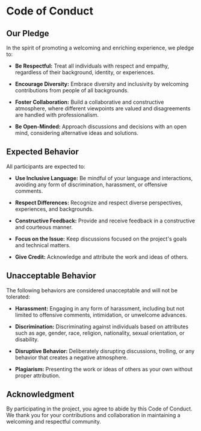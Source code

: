 # Code of Conduct

## Our Pledge

In the spirit of promoting a welcoming and enriching experience, we pledge to:

- **Be Respectful:** Treat all individuals with respect and empathy, regardless of their background, identity, or experiences.

- **Encourage Diversity:** Embrace diversity and inclusivity by welcoming contributions from people of all backgrounds.

- **Foster Collaboration:** Build a collaborative and constructive atmosphere, where different viewpoints are valued and disagreements are handled with professionalism.

- **Be Open-Minded:** Approach discussions and decisions with an open mind, considering alternative ideas and solutions.

## Expected Behavior

All participants are expected to:

- **Use Inclusive Language:** Be mindful of your language and interactions, avoiding any form of discrimination, harassment, or offensive comments.

- **Respect Differences:** Recognize and respect diverse perspectives, experiences, and backgrounds.

- **Constructive Feedback:** Provide and receive feedback in a constructive and courteous manner.

- **Focus on the Issue:** Keep discussions focused on the project's goals and technical matters.

- **Give Credit:** Acknowledge and attribute the work and ideas of others.

## Unacceptable Behavior

The following behaviors are considered unacceptable and will not be tolerated:

- **Harassment:** Engaging in any form of harassment, including but not limited to offensive comments, intimidation, or unwelcome advances.

- **Discrimination:** Discriminating against individuals based on attributes such as age, gender, race, religion, nationality, sexual orientation, or disability.

- **Disruptive Behavior:** Deliberately disrupting discussions, trolling, or any behavior that creates a negative atmosphere.

- **Plagiarism:** Presenting the work or ideas of others as your own without proper attribution.

## Acknowledgment

By participating in the project, you agree to abide by this Code of Conduct. We thank you for your contributions and collaboration in maintaining a welcoming and respectful community.
